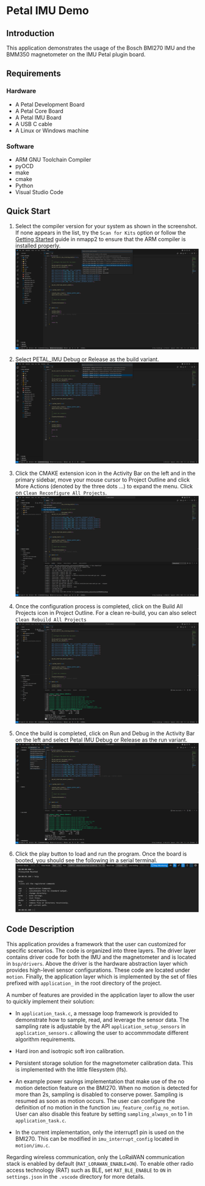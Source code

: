 # Petal IMU Demo

## Introduction

This application demonstrates the usage of the Bosch BMI270 IMU and the BMM350 magnetometer on
the IMU Petal plugin board.

## Requirements

### Hardware

- A Petal Development Board
- A Petal Core Board
- A Petal IMU Board
- A USB C cable
- A Linux or Windows machine

### Software

- ARM GNU Toolchain Compiler
- pyOCD
- make
- cmake
- Python
- Visual Studio Code

## Quick Start

1. Select the compiler version for your system as shown in the screenshot. If
   none appears in the list, try the `Scan for Kits` option or follow the
   <a href="https://github.com/NorthernMechatronics/nmapp2/blob/master/doc/getting_started.md">
   Getting Started</a> guide in nmapp2 to ensure that
   the ARM compiler is installed properly.
   ![compiler_selection](./doc/compiler_selection.png)

2. Select PETAL_IMU Debug or Release as the build variant.
   ![variant_selection](./doc/variant_selection.png)

3. Click the CMAKE extension icon in the Activity Bar on the left and
   in the primary sidebar, move your mouse cursor to Project Outline and click More
   Actions (denoted by the three dots ...) to expand the menu. Click on
   `Clean Reconfigure All Projects`.
   ![cmake_configure](./doc/cmake_configure_completed.png)

4. Once the configuration process is completed, click on the Build All Projects
   icon in Project Outline. For a clean re-build, you can also select
   `Clean Rebuild All Projects`
   ![cmake_configure](./doc/cmake_build_completed.png)

5. Once the build is completed, click on Run and Debug in the Activity Bar on the left and
   select Petal IMU Debug or Release as the run variant.
   ![cmake_configure](./doc/run_debug_variant_selection.png)

6. Click the play button to load and run the program. Once the board is booted, you should
   see the following in a serial terminal.
   ![cmake_configure](./doc/terminal_output.png)

## Code Description

This application provides a framework that the user can customized for specific
scenarios.  The code is organized into three layers.  The driver layer contains
driver code for both the IMU and the magnetometer and is located in `bsp/drivers`.
Above the driver is the hardware abstraction layer which provides high-level
sensor configurations.  These code are located under `motion`.  Finally, the application
layer which is implemented by the set of files prefixed with `application_` in the root
directory of the project.

A number of features are provided in the application layer to allow the user to
quickly implement their solution:

* In `application_task.c`, a message loop framework is provided to
demonstrate how to sample, read, and leverage the sensor data.  The
sampling rate is adjustable by the API `application_setup_sensors`
in `application_sensors.c` allowing the user to accommmodate different
algorithm requirements.

* Hard iron and isotropic soft iron calibration.

* Persistent storage solution for the magnetometer calibration data.
This is implemented with the little filesystem (lfs).

* An example power savings implementation that make use of the no motion
detection feature on the BMI270.  When no motion is detected for more than
2s, sampling is disabled to conserve power.  Sampling is resumed as soon
as motion occurs.  The user can configure the definition of no motion in 
the function `imu_feature_config_no_motion`.  User can also disable
this feature by setting `sampling_always_on` to 1 in `application_task.c`.

* In the current implementation, only the interrupt1 pin is used on the
BMI270.  This can be modified in `imu_interrupt_config` located in
`motion/imu.c`.

Regarding wireless communication, only the LoRaWAN communication stack is
enabled by default (`RAT_LORAWAN_ENABLE=ON`). To enable other radio access
technology (RAT) such as BLE, set `RAT_BLE_ENABLE` to `ON` in
`settings.json` in the `.vscode` directory for more details.
